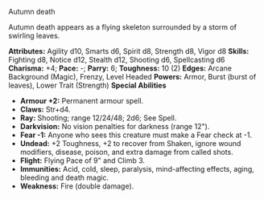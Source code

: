 Autumn death

Autumn death appears as a flying skeleton surrounded by a storm of
swirling leaves.

**Attributes:** Agility d10, Smarts d6, Spirit d8, Strength d8, Vigor
d8
**Skills:** Fighting d8, Notice d12, Stealth d12, Shooting d6,
Spellcasting d6
**Charisma:** +4; **Pace:** -; **Parry:** 6; **Toughness:** 10 (2)
**Edges:** Arcane Background (Magic), Frenzy, Level Headed
**Powers:** Armor, Burst (burst of leaves), Lower Trait (Strength)
**Special Abilities**
- **Armour +2:** Permanent armour spell.
- **Claws:** Str+d4.
- **Ray:** Shooting; range 12/24/48; 2d6; See Spell.
- **Darkvision:** No vision penalties for darkness (range 12").
- **Fear -1:** Anyone who sees this creature must make a Fear check at
-1.
- **Undead:** +2 Toughness, +2 to recover from Shaken, ignore wound
modifiers, disease, poison, and extra damage from called shots.
- **Flight:** Flying Pace of 9" and Climb 3.
- **Immunities:** Acid, cold, sleep, paralysis, mind-affecting effects,
aging, bleeding and death magic.
- **Weakness:** Fire (double damage).

